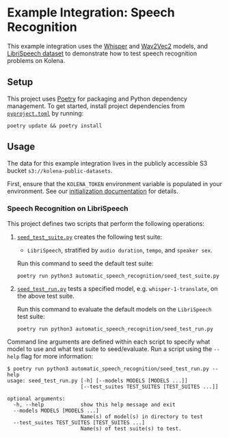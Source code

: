 # Example Integration: Speech Recognition
This example integration uses the [Whisper](https://github.com/openai/whisper) and [Wav2Vec2](https://huggingface.co/facebook/wav2vec2-base) models, and [LibriSpeech dataset](https://www.openslr.org/12) to demonstrate how to test speech recognition problems on Kolena.

## Setup

This project uses [Poetry](https://python-poetry.org/) for packaging and Python dependency management. To get started,
install project dependencies from [`pyproject.toml`](./pyproject.toml) by running:

```shell
poetry update && poetry install
```

## Usage

The data for this example integration lives in the publicly accessible S3 bucket `s3://kolena-public-datasets`.

First, ensure that the `KOLENA_TOKEN` environment variable is populated in your environment. See our
[initialization documentation](https://docs.kolena.io/installing-kolena/#initialization) for details.

### Speech Recognition on LibriSpeech

This project defines two scripts that perform the following operations:

1. [`seed_test_suite.py`](automatic_speech_recognition/seed_test_suite.py) creates the following test suite:

    - `LibriSpeech`, stratified by `audio duration`, `tempo`, and `speaker sex`.

    Run this command to seed the default test suite:
    ```shell
    poetry run python3 automatic_speech_recognition/seed_test_suite.py
    ```


2. [`seed_test_run.py`](automatic_speech_recognition/seed_test_run.py) tests a specified model, e.g. `whisper-1-translate`, on the above test suite.

    Run this command to evaluate the default models on the `LibriSpeech` test suite:
    ```shell
    poetry run python3 automatic_speech_recognition/seed_test_run.py
    ```

Command line arguments are defined within each script to specify what model to use and what test suite to seed/evaluate.
Run a script using the `--help` flag for more information:

```shell
$ poetry run python3 automatic_speech_recognition/seed_test_run.py --help
usage: seed_test_run.py [-h] [--models MODELS [MODELS ...]]
                        [--test_suites TEST_SUITES [TEST_SUITES ...]]

optional arguments:
  -h, --help            show this help message and exit
  --models MODELS [MODELS ...]
                        Name(s) of model(s) in directory to test
  --test_suites TEST_SUITES [TEST_SUITES ...]
                        Name(s) of test suite(s) to test.
```
